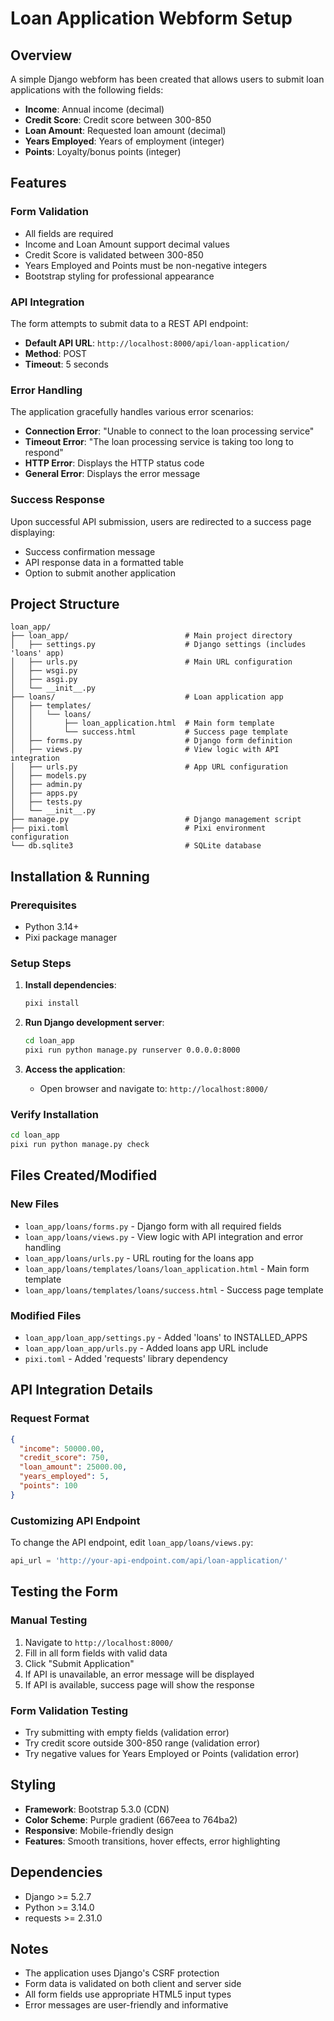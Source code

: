 # Loan Application Webform Setup

## Overview
A simple Django webform has been created that allows users to submit loan applications with the following fields:
- **Income**: Annual income (decimal)
- **Credit Score**: Credit score between 300-850
- **Loan Amount**: Requested loan amount (decimal)
- **Years Employed**: Years of employment (integer)
- **Points**: Loyalty/bonus points (integer)

## Features

### Form Validation
- All fields are required
- Income and Loan Amount support decimal values
- Credit Score is validated between 300-850
- Years Employed and Points must be non-negative integers
- Bootstrap styling for professional appearance

### API Integration
The form attempts to submit data to a REST API endpoint:
- **Default API URL**: `http://localhost:8000/api/loan-application/`
- **Method**: POST
- **Timeout**: 5 seconds

### Error Handling
The application gracefully handles various error scenarios:
- **Connection Error**: "Unable to connect to the loan processing service"
- **Timeout Error**: "The loan processing service is taking too long to respond"
- **HTTP Error**: Displays the HTTP status code
- **General Error**: Displays the error message

### Success Response
Upon successful API submission, users are redirected to a success page displaying:
- Success confirmation message
- API response data in a formatted table
- Option to submit another application

## Project Structure

```
loan_app/
├── loan_app/                          # Main project directory
│   ├── settings.py                    # Django settings (includes 'loans' app)
│   ├── urls.py                        # Main URL configuration
│   ├── wsgi.py
│   ├── asgi.py
│   └── __init__.py
├── loans/                             # Loan application app
│   ├── templates/
│   │   └── loans/
│   │       ├── loan_application.html  # Main form template
│   │       └── success.html           # Success page template
│   ├── forms.py                       # Django form definition
│   ├── views.py                       # View logic with API integration
│   ├── urls.py                        # App URL configuration
│   ├── models.py
│   ├── admin.py
│   ├── apps.py
│   ├── tests.py
│   └── __init__.py
├── manage.py                          # Django management script
├── pixi.toml                          # Pixi environment configuration
└── db.sqlite3                         # SQLite database
```

## Installation & Running

### Prerequisites
- Python 3.14+
- Pixi package manager

### Setup Steps

1. **Install dependencies**:
   ```bash
   pixi install
   ```

2. **Run Django development server**:
   ```bash
   cd loan_app
   pixi run python manage.py runserver 0.0.0.0:8000
   ```

3. **Access the application**:
   - Open browser and navigate to: `http://localhost:8000/`

### Verify Installation
```bash
cd loan_app
pixi run python manage.py check
```

## Files Created/Modified

### New Files
- `loan_app/loans/forms.py` - Django form with all required fields
- `loan_app/loans/views.py` - View logic with API integration and error handling
- `loan_app/loans/urls.py` - URL routing for the loans app
- `loan_app/loans/templates/loans/loan_application.html` - Main form template
- `loan_app/loans/templates/loans/success.html` - Success page template

### Modified Files
- `loan_app/loan_app/settings.py` - Added 'loans' to INSTALLED_APPS
- `loan_app/loan_app/urls.py` - Added loans app URL include
- `pixi.toml` - Added 'requests' library dependency

## API Integration Details

### Request Format
```json
{
  "income": 50000.00,
  "credit_score": 750,
  "loan_amount": 25000.00,
  "years_employed": 5,
  "points": 100
}
```

### Customizing API Endpoint
To change the API endpoint, edit `loan_app/loans/views.py`:
```python
api_url = 'http://your-api-endpoint.com/api/loan-application/'
```

## Testing the Form

### Manual Testing
1. Navigate to `http://localhost:8000/`
2. Fill in all form fields with valid data
3. Click "Submit Application"
4. If API is unavailable, an error message will be displayed
5. If API is available, success page will show the response

### Form Validation Testing
- Try submitting with empty fields (validation error)
- Try credit score outside 300-850 range (validation error)
- Try negative values for Years Employed or Points (validation error)

## Styling
- **Framework**: Bootstrap 5.3.0 (CDN)
- **Color Scheme**: Purple gradient (667eea to 764ba2)
- **Responsive**: Mobile-friendly design
- **Features**: Smooth transitions, hover effects, error highlighting

## Dependencies
- Django >= 5.2.7
- Python >= 3.14.0
- requests >= 2.31.0

## Notes
- The application uses Django's CSRF protection
- Form data is validated on both client and server side
- All form fields use appropriate HTML5 input types
- Error messages are user-friendly and informative

